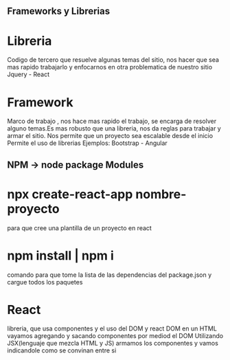 ## Frameworks y Librerias

# Libreria 
Codigo de tercero que resuelve algunas temas del sitio, nos hacer que sea mas rapido trabajarlo y enfocarnos en otra problematica de nuestro sitio 
Jquery - React

# Framework

Marco de trabajo , nos hace mas rapido el trabajo, se encarga de resolver alguno temas.Es mas robusto que una libreria, nos da reglas para trabajar y armar el sitio.
Nos permite que un proyecto sea escalable desde el inicio
Permite el uso de librerias
Ejemplos:
Bootstrap - Angular 

## NPM -> node package Modules

# npx create-react-app nombre-proyecto
para que cree una plantilla de un proyecto en react

# npm install | npm i

comando para que tome la lista de las dependencias del package.json y cargue todos los paquetes

# React
libreria, que usa componentes y el uso del DOM y react DOM
en un HTML vayamos agregando y sacando componentes por mediod el DOM 
Utilizando JSX(lenguaje que mezcla HTML y JS) armamos los componentes y vamos indicandole como se convinan entre si

